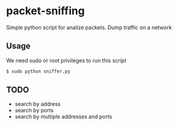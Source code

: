# packet-sniffing

Simple python script for analize packets.
Dump traffic on a network

## Usage

We need sudo or root privileges to run this script

```sh
$ sudo python sniffer.py
```

## TODO

* search by address
* search by ports
* search by multiple addresses and ports

